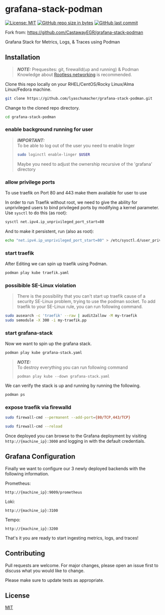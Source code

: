 grafana-stack-podman
=========
[![License: MIT](https://img.shields.io/badge/License-MIT-brightgreen.svg)](https://opensource.org/licenses/MIT)
[![GitHub repo size in bytes](https://img.shields.io/github/repo-size/LyaSchumacher/grafana-stack-podman.svg?logoColor=brightgreen)](https://github.com/LyaSchumacher/grafana-stack-podman)
[![GitHub last commit](https://img.shields.io/github/last-commit/LyaSchumacher/grafana-stack-podman.svg?logoColor=brightgreen)](https://github.com/LyaSchumacher/grafana-stack-podman)

Fork from: https://github.com/CastawayEGR/grafana-stack-podman

Grafana Stack for Metrics, Logs, & Traces using Podman

## Installation

> **_NOTE:_**  Prequesites: git, firewalld(up and running) & Podman
>              Knowledge about [Rootless networking](https://www.redhat.com/sysadmin/container-networking-podman) is recommended. 

Clone this repo locally on your RHEL/CentOS/Rocky Linux/Alma Linux/Fedora machine.

```sh
git clone https://github.com/lyaschumacher/grafana-stack-podman.git
```

Change to the cloned repo directory.

```sh
cd grafana-stack-podman
```
### enable background running for user

> **_IMPORTANT:_**  
> To be able to log out of the user you need to enable linger
> ```sh
> sudo loginctl enable-linger $USER
> ```
> 
> Maybe you need to adjust the ownership recursive of the 'grafana' directory

### allow privilege ports

To use traefik on Port 80 and 443 make them available for user to use

In order to run Traefik without root, we need to give the ability for unprivileged users to bind privileged ports by modifying a kernel parameter. Use `sysctl` to do this (as root):

```sh
sysctl net.ipv4.ip_unprivileged_port_start=80
```

And to make it persistent, run (also as root):

```sh
echo "net.ipv4.ip_unprivileged_port_start=80" > /etc/sysctl.d/user_priv_ports.conf
```
### start traefik

After Editing we can spin up traefik using Podman.

```sh
podman play kube traefik.yaml
```

### possibible SE-Linux violation

> There is the possibility that you can't start up traefik cause 
> of a security SE-Linux problem, trying to use the podman socket.
> To add traefik to your SE-Linux rule, you can run following command.

```sh
sudo ausearch -c 'traefik' --raw | audit2allow -M my-traefik
sudo semodule -X 300 -i my-traefik.pp
```

### start grafana-stack

Now we want to spin up the grafana stack.

```sh
podman play kube grafana-stack.yaml
```

> **_NOTE:_**  
> To destroy everything you can run following command
> ```
> podman play kube --down grafana-stack.yaml
> ```

We can verify the stack is up and running by running the following.

```sh
podman ps
```

### expose traefik via firewalld

```sh
sudo firewall-cmd --permanent --add-port={80/TCP,443/TCP}
```

```sh
sudo firewall-cmd --reload
```

Once deployed you can browse to the Grafana deployment by visiting ```http://{machine_ip}:3000``` and logging in with the default credentials.

## Grafana Configuration

Finally we want to configure our 3 newly deployed backends with the following information.

Prometheus: 

```http://{machine_ip}:9009/prometheus```

Loki: 

```http://{machine_ip}:3100```

Tempo: 

```http://{machine_ip}:3200```

That's it you are ready to start ingesting metrics, logs, and traces!

## Contributing
Pull requests are welcome. For major changes, please open an issue first to discuss what you would like to change.

Please make sure to update tests as appropriate.

## License
[MIT](https://choosealicense.com/licenses/mit/)

